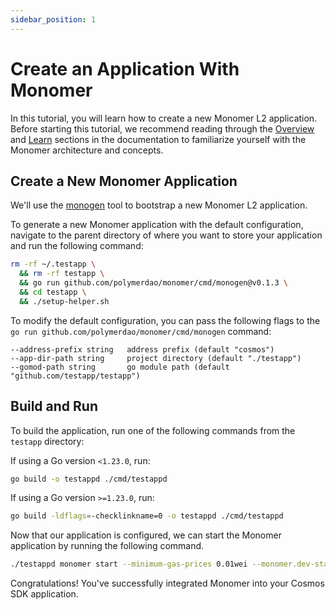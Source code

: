 ```yaml
---
sidebar_position: 1
---
```


# Create an Application With Monomer

In this tutorial, you will learn how to create a new Monomer L2 application.
Before starting this tutorial, we recommend reading through the [Overview](/overview) and [Learn](/category/learn) sections in the documentation to familiarize yourself with the Monomer architecture and concepts.

## Create a New Monomer Application

We'll use the [monogen](https://github.com/polymerdao/monomer/tree/main/monogen) tool to bootstrap a new Monomer L2 application.

To generate a new Monomer application with the default configuration, navigate to the parent directory of where you want to store your application and run the following command:

```bash
rm -rf ~/.testapp \
  && rm -rf testapp \
  && go run github.com/polymerdao/monomer/cmd/monogen@v0.1.3 \
  && cd testapp \
  && ./setup-helper.sh
```

To modify the default configuration, you can pass the following flags to the `go run github.com/polymerdao/monomer/cmd/monogen` command:

```
--address-prefix string   address prefix (default "cosmos")
--app-dir-path string     project directory (default "./testapp")
--gomod-path string       go module path (default "github.com/testapp/testapp")
```

## Build and Run

To build the application, run one of the following commands from the `testapp` directory:

If using a Go version `<1.23.0`, run:

```bash
go build -o testappd ./cmd/testappd
```

If using a Go version `>=1.23.0`, run:

```bash
go build -ldflags=-checklinkname=0 -o testappd ./cmd/testappd
````

Now that our application is configured, we can start the Monomer application by running the following command.

```bash
./testappd monomer start --minimum-gas-prices 0.01wei --monomer.dev-start --api.enable
````

Congratulations! You've successfully integrated Monomer into your Cosmos SDK application.
